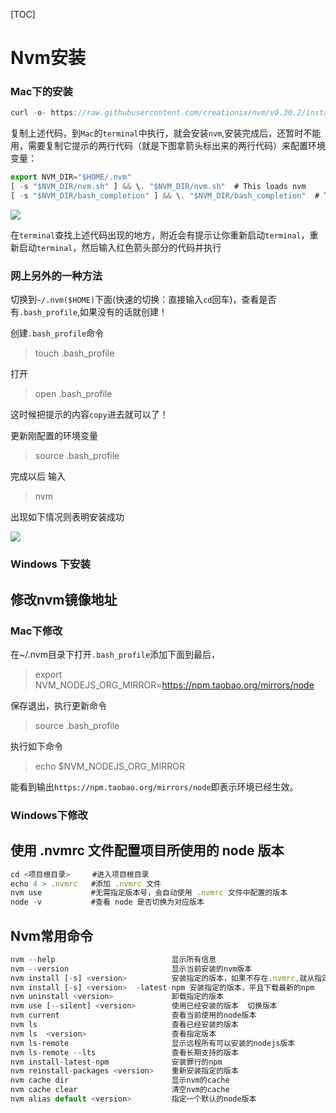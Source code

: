 [TOC]
# Nvm安装

### Mac下的安装

```js
curl -o- https://raw.githubusercontent.com/creationix/nvm/v0.30.2/install.sh | bash
```

复制上述代码，到`Mac`的`terminal`中执行，就会安装`nvm`,安装完成后，还暂时不能用，需要复制它提示的两行代码（就是下图拿箭头标出来的两行代码）来配置环境变量：

```js
export NVM_DIR="$HOME/.nvm"
[ -s "$NVM_DIR/nvm.sh" ] && \. "$NVM_DIR/nvm.sh"  # This loads nvm
[ -s "$NVM_DIR/bash_completion" ] && \. "$NVM_DIR/bash_completion"  # This loads nvm bash_completion
```

![](https://ws1.sinaimg.cn/large/aaf377eegy1fsrwdttr8ij20vo0fczog.jpg)

在`terminal`查找上述代码出现的地方，附近会有提示让你重新启动`terminal`，重新启动`terminal`，然后输入红色箭头部分的代码并执行


### 网上另外的一种方法
切换到`~/.nvm($HOME)`下面(快速的切换：直接输入`cd`回车)，查看是否有`.bash_profile`,如果没有的话就创建！

创建`.bash_profile`命令
>touch .bash_profile

打开
>open .bash_profile

这时候把提示的内容`copy`进去就可以了！

更新刚配置的环境变量
>source .bash_profile

完成以后 输入
>nvm


出现如下情况则表明安装成功

![](https://ws1.sinaimg.cn/large/aaf377eegy1fsrwi9ut31j21re11ing4.jpg)


### Windows 下安装

## 修改nvm镜像地址
### Mac下修改
在~/.nvm目录下打开`.bash_profile`添加下面到最后，
>export NVM_NODEJS_ORG_MIRROR=https://npm.taobao.org/mirrors/node

保存退出，执行更新命令
>source .bash_profile

执行如下命令
>echo $NVM_NODEJS_ORG_MIRROR

能看到输出`https://npm.taobao.org/mirrors/node`即表示环境已经生效。

### Windows下修改


## 使用 .nvmrc 文件配置项目所使用的 node 版本

```js
cd <项目根目录>     #进入项目根目录
echo 4 > .nvmrc   #添加 .nvmrc 文件
nvm use           #无需指定版本号，会自动使用 .nvmrc 文件中配置的版本
node -v           #查看 node 是否切换为对应版本
```

## Nvm常用命令

```js
nvm --help                          显示所有信息
nvm --version                       显示当前安装的nvm版本
nvm install [-s] <version>          安装指定的版本，如果不存在.nvmrc,就从指定的资源下载安装
nvm install [-s] <version>  -latest-npm 安装指定的版本，平且下载最新的npm
nvm uninstall <version>             卸载指定的版本
nvm use [--silent] <version>        使用已经安装的版本  切换版本
nvm current                         查看当前使用的node版本
nvm ls                              查看已经安装的版本
nvm ls  <version>                   查看指定版本
nvm ls-remote                       显示远程所有可以安装的nodejs版本
nvm ls-remote --lts                 查看长期支持的版本
nvm install-latest-npm              安装罪行的npm
nvm reinstall-packages <version>    重新安装指定的版本
nvm cache dir                       显示nvm的cache
nvm cache clear                     清空nvm的cache
nvm alias default <version>         指定一个默认的node版本
```